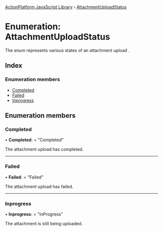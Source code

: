 [ActionPlatform JavaScript Library](../README.md) › [AttachmentUploadStatus](attachmentuploadstatus.md)

# Enumeration: AttachmentUploadStatus

The enum represents various states of an attachment upload .

## Index

### Enumeration members

* [Completed](attachmentuploadstatus.md#completed)
* [Failed](attachmentuploadstatus.md#failed)
* [Inprogress](attachmentuploadstatus.md#inprogress)

## Enumeration members

###  Completed

• **Completed**: = "Completed"

The attachment upload has completed.

___

###  Failed

• **Failed**: = "Failed"

The attachment upload has failed.

___

###  Inprogress

• **Inprogress**: = "InProgress"

The attachment is still being uploaded.
